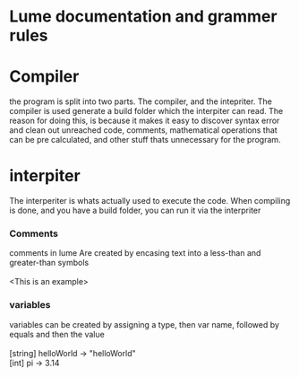 # Lume documentation and grammer rules

# Compiler

the program is split into two parts. The compiler, and the intepriter. The compiler is used generate a build folder which the interpiter can read. The reason for doing this, is because it makes it easy to discover syntax error and clean out unreached code, comments, mathematical operations that can be pre calculated, and other stuff thats unnecessary for the program.

# interpiter

The interperiter is whats actually used to execute the code. When compiling is done, and you have a build folder, you can run it via the interpriter

### Comments

comments in lume Are created by encasing text into a less-than and greater-than symbols
<br>
<br>
\<This is an example\>

### variables

variables can be created by assigning a type, then var name, followed by equals and then the value
<br>
<br>
[string] helloWorld -> "helloWorld"
<br>
[int] pi -> 3.14
